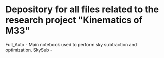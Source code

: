 # Depository for all files related to the research project "Kinematics of M33"
Full_Auto - Main notebook used to perform sky subtraction and optimization. 
SkySub - 

